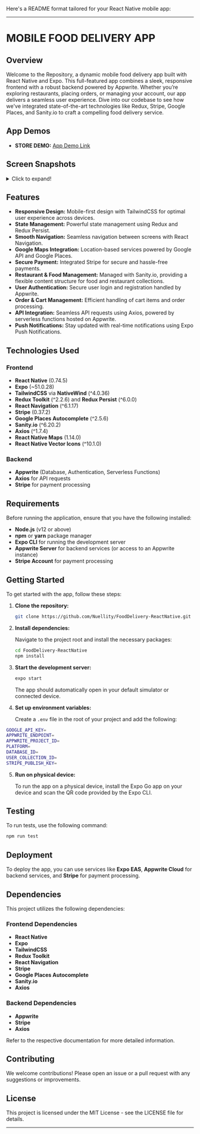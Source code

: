 Here's a README format tailored for your React Native mobile app:

---

# MOBILE FOOD DELIVERY APP

## Overview
Welcome to the Repository, a dynamic mobile food delivery app built with React Native and Expo. This full-featured app combines a sleek, responsive frontend with a robust backend powered by Appwrite. Whether you’re exploring restaurants, placing orders, or managing your account, our app delivers a seamless user experience. Dive into our codebase to see how we've integrated state-of-the-art technologies like Redux, Stripe, Google Places, and Sanity.io to craft a compelling food delivery service.

## App Demos
- **STORE DEMO:** [App Demo Link](https://youtu.be/bkN7sYxCyR4)


## Screen Snapshots

  <details>
          <summary>Click to expand!</summary>
        <p float="left">
  <img src="https://i.postimg.cc/FzFyKSB7/IMG-2861.png" height=400  style="border-radius: 10px;" />
  <img src="https://i.postimg.cc/hP5cCS9b/IMG-2862.png" height=400 style="border-radius: 10px;"  />
  <img src="https://i.postimg.cc/SRtFtrzN/IMG-2863.png" height=400  style="border-radius: 10px;" />
  <img src="https://i.postimg.cc/gkQbVgWg/IMG-2864.png" height=400 style="border-radius: 10px;"  />
  <img src="https://i.postimg.cc/q7NrKD9T/IMG-2865.png" height=400  style="border-radius: 10px;" />
  <img src="https://i.postimg.cc/qRgPX2tN/IMG-2867.png" height=400 style="border-radius: 10px;"  />
  <img src="https://i.postimg.cc/Df4VSdkD/IMG-2868.png" height=400  style="border-radius: 10px;" />
  <img src="https://i.postimg.cc/PqS3RrNK/IMG-2869.png" height=400 style="border-radius: 10px;"  />
 <img src="https://i.postimg.cc/fTscYQRb/IMG-2870.png" height=400 style="border-radius: 10px;"  />

</p>
  </details>

## Features
- **Responsive Design:** Mobile-first design with TailwindCSS for optimal user experience across devices.
- **State Management:** Powerful state management using Redux and Redux Persist.
- **Smooth Navigation:** Seamless navigation between screens with React Navigation.
- **Google Maps Integration:** Location-based services powered by Google API and Google Places.
- **Secure Payment:** Integrated Stripe for secure and hassle-free payments.
- **Restaurant & Food Management:** Managed with Sanity.io, providing a flexible content structure for food and restaurant collections.
- **User Authentication:** Secure user login and registration handled by Appwrite.
- **Order & Cart Management:** Efficient handling of cart items and order processing.
- **API Integration:** Seamless API requests using Axios, powered by serverless functions hosted on Appwrite.
- **Push Notifications:** Stay updated with real-time notifications using Expo Push Notifications.
  
## Technologies Used

### Frontend
- **React Native** (0.74.5)
- **Expo** (~51.0.28)
- **TailwindCSS** via **NativeWind** (^4.0.36)
- **Redux Toolkit** (^2.2.6) and **Redux Persist** (^6.0.0)
- **React Navigation** (^6.1.17)
- **Stripe** (0.37.2)
- **Google Places Autocomplete** (^2.5.6)
- **Sanity.io** (^6.20.2)
- **Axios** (^1.7.4)
- **React Native Maps** (1.14.0)
- **React Native Vector Icons** (^10.1.0)

### Backend
- **Appwrite** (Database, Authentication, Serverless Functions)
- **Axios** for API requests
- **Stripe** for payment processing

## Requirements
Before running the application, ensure that you have the following installed:

- **Node.js** (v12 or above)
- **npm** or **yarn** package manager
- **Expo CLI** for running the development server
- **Appwrite Server** for backend services (or access to an Appwrite instance)
- **Stripe Account** for payment processing

## Getting Started
To get started with the app, follow these steps:

1. **Clone the repository:**

   ```bash
   git clone https://github.com/Nuellity/FoodDelivery-ReactNative.git
   ```

2. **Install dependencies:**

   Navigate to the project root and install the necessary packages:

   ```bash
   cd FoodDelivery-ReactNative
   npm install
   ```

3. **Start the development server:**

   ```bash
   expo start
   ```

   The app should automatically open in your default simulator or connected device.

4. **Set up environment variables:**

    Create a `.env` file in the root of your project and add the following:
```bash
GOOGLE_API_KEY=
APPWRITE_ENDPOINT=
APPWRITE_PROJECT_ID=
PLATFORM=
DATABASE_ID=
USER_COLLECTION_ID=
STRIPE_PUBLISH_KEY=

```




5. **Run on physical device:**

   To run the app on a physical device, install the Expo Go app on your device and scan the QR code provided by the Expo CLI.

## Testing
To run tests, use the following command:

```bash
npm run test
```

## Deployment
To deploy the app, you can use services like **Expo EAS**, **Appwrite Cloud** for backend services, and **Stripe** for payment processing.

## Dependencies
This project utilizes the following dependencies:

### Frontend Dependencies
- **React Native**
- **Expo**
- **TailwindCSS**
- **Redux Toolkit**
- **React Navigation**
- **Stripe**
- **Google Places Autocomplete**
- **Sanity.io**
- **Axios**

### Backend Dependencies
- **Appwrite**
- **Stripe**
- **Axios**

Refer to the respective documentation for more detailed information.

## Contributing
We welcome contributions! Please open an issue or a pull request with any suggestions or improvements.

## License
This project is licensed under the MIT License - see the LICENSE file for details.

--- 





